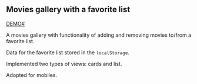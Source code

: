 ## Movies gallery with a favorite list

[DEMO#](https://temu4.github.io/movies-gallery/)

A movies gallery with functionality of adding and removing movies to/from a favorite list. 

Data for the favorite list stored in the `localStorage`.

Implemented two types of views: cards and list.

Adopted for mobiles.
